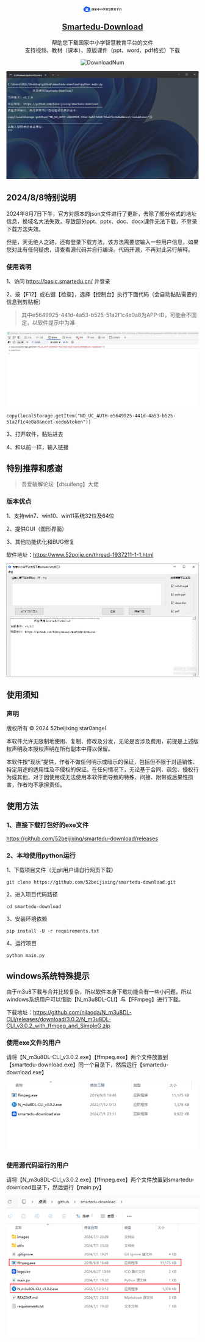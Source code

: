 <h2 align="center">
    <p><img src="./images/logo.png" width="100" alt="logo"></p>
    <a href="https://github.com/52beijixing/smartedu-download">Smartedu-Download</a>
</h2>

<p align="center">
    帮助您下载国家中小学智慧教育平台的文件</br>
    支持视频、教材（课本）、原版课件（ppt、word、pdf格式）下载
</p>

<p align="center">
  <img src="https://img.shields.io/github/downloads/52beijixing/smartedu-download/total" alt="DownloadNum">
</p>

<p align="center">
    <a href="https://github.com/52beijixing/smartedu-download">
        <img src="./images/description.png" alt="description">
    </a>
</p>

## 2024/8/8特别说明
2024年8月7日下午，官方对原本的json文件进行了更新，去除了部分格式的地址信息，换域名大法失效，导致部分ppt、pptx、doc、docx课件无法下载，不登录下载方法失效。

但是，天无绝人之路，还有登录下载方法，该方法需要您输入一些用户信息，如果您对此有任何疑虑，请查看源代码并自行编译。代码开源，不再对此另行解释。

### 使用说明
1、访问 https://basic.smartedu.cn/ 并登录

2、按【F12】或右键【检查】，选择【控制台】执行下面代码（会自动黏贴需要的信息到剪贴板）
> 其中e5649925-441d-4a53-b525-51a2f1c4e0a8为APP-ID，可能会不固定，以软件提示中为准
<p align="center">
  <img src="./images/console.png" alt="Console">
</p>

```
copy(localStorage.getItem("ND_UC_AUTH-e5649925-441d-4a53-b525-51a2f1c4e0a8&ncet-xedu&token"))
```

3、打开软件，黏贴进去

4、和以前一样，输入链接

## 特别推荐和感谢
> 吾爱破解论坛【dtsuifeng】大佬

### 版本优点
1、支持win7、win10、win11系统32位及64位

2、提供GUI（图形界面）

3、其他功能优化和BUG修复

软件地址：https://www.52pojie.cn/thread-1937211-1-1.html

<p align="center">
    <a href="https://www.52pojie.cn/thread-1937211-1-1.html">
        <img src="./images/dtsuifeng.png" alt="dtsuifeng">
    </a>
</p>

## 使用须知
### 声明
版权所有 © 2024 52beijixing star0angel

本软件允许无限制地使用、复制、修改及分发，无论是否涉及费用，前提是上述版权声明及本授权声明在所有副本中得以保留。

本软件按“现状”提供，作者不做任何明示或暗示的保证，包括但不限于对适销性、特定用途的适用性及不侵权的保证。在任何情况下，无论基于合同、疏忽、侵权行为或其他，对于因使用或无法使用本软件而导致的特殊、间接、附带或后果性损害，作者均不承担责任。


## 使用方法
### 1、直接下载打包好的exe文件
https://github.com/52beijixing/smartedu-download/releases

### 2、本地使用python运行
1、下载项目文件（无git用户请自行网页下载）
```
git clone https://github.com/52beijixing/smartedu-download.git
```
2、进入项目代码路径
```
cd smartedu-download
```

3、安装环境依赖
```
pip install -U -r requirements.txt
```

4、运行项目
```
python main.py
```


## windows系统特殊提示
由于m3u8下载与合并比较复杂，所以软件本身下载功能会有一些小问题，所以windows系统用户可以借助【N_m3u8DL-CLI】与【FFmpeg】进行下载。

下载地址：https://github.com/nilaoda/N_m3u8DL-CLI/releases/download/3.0.2/N_m3u8DL-CLI_v3.0.2_with_ffmpeg_and_SimpleG.zip

### 使用exe文件的用户
请将【N_m3u8DL-CLI_v3.0.2.exe】【ffmpeg.exe】两个文件放置到【smartedu-download.exe】同一个目录下，然后运行【smartedu-download.exe】
<p align="center">
  <img src="./images/windows_tip_one.png" alt="windows_tip_one">
</p>

### 使用源代码运行的用户
请将【N_m3u8DL-CLI_v3.0.2.exe】【ffmpeg.exe】两个文件放置到smartedu-download目录下，然后运行【main.py】

<p align="center">
  <img src="./images/windows_tip_two.png" alt="windows_tip_two">
</p>
